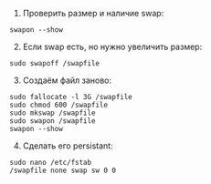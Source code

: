1. Проверить размер и наличие swap:
```
swapon --show
```
2. Если swap есть, но нужно увеличить размер:
```
sudo swapoff /swapfile
```
3. Создаём файл заново:
```
sudo fallocate -l 3G /swapfile
sudo chmod 600 /swapfile
sudo mkswap /swapfile
sudo swapon /swapfile
swapon --show
```
4. Сделать его persistant:
```
sudo nano /etc/fstab
/swapfile none swap sw 0 0
```